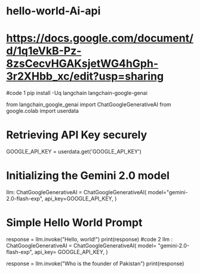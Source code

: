 # hello-world-Ai-api
# https://docs.google.com/document/d/1q1eVkB-Pz-8zsCecvHGAKsjetWG4hGph-3r2XHbb_xc/edit?usp=sharing
#code 1
pip install -Uq langchain langchain-google-genai

from langchain_google_genai import ChatGoogleGenerativeAI
from google.colab import userdata

# Retrieving API Key securely
GOOGLE_API_KEY = userdata.get('GOOGLE_API_KEY')

# Initializing the Gemini 2.0 model
llm: ChatGoogleGenerativeAI = ChatGoogleGenerativeAI(
    model="gemini-2.0-flash-exp",
    api_key=GOOGLE_API_KEY,
)

# Simple Hello World Prompt
response = llm.invoke("Hello, world!")
print(response)
#code 2
llm : ChatGoogleGenerativeAI = ChatGoogleGenerativeAI(
    model= "gemini-2.0-flash-exp",
    api_key= GOOGLE_API_KEY,
)

response = llm.invoke("Who is the founder of Pakistan")
print(response)
